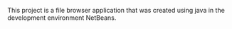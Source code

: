 This project is a file browser application that was created using java in the development environment NetBeans.
